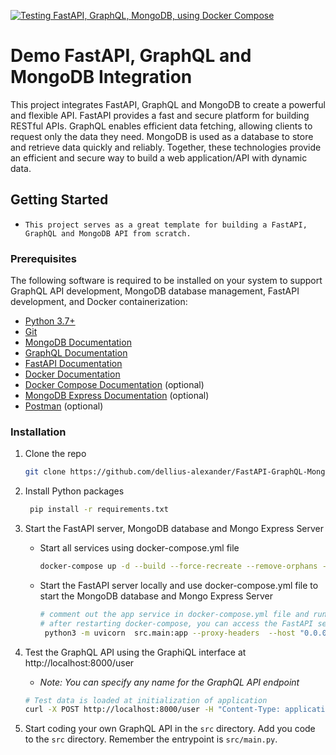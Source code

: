 [![Testing FastAPI, GraphQL, MongoDB, using Docker Compose](https://github.com/dellius-alexander/FastAPI-GraphQL-MongoDB-Demo/actions/workflows/api-tests.yml/badge.svg)](https://github.com/dellius-alexander/FastAPI-GraphQL-MongoDB-Demo/actions/workflows/api-tests.yml)

# Demo FastAPI, GraphQL and MongoDB Integration

This project integrates FastAPI, GraphQL and MongoDB to create a powerful and flexible API. 
FastAPI provides a fast and secure platform for building RESTful APIs. GraphQL enables 
efficient data fetching, allowing clients to request only the data they need. MongoDB is 
used as a database to store and retrieve data quickly and reliably. Together, these 
technologies provide an efficient and secure way to build a web application/API with dynamic data.

## Getting Started

- `This project serves as a great template for building a FastAPI, GraphQL and MongoDB API from scratch.`

### Prerequisites

The following software is required to be installed on your system to support GraphQL API development, 
MongoDB database management, FastAPI development, and Docker containerization:

- [Python 3.7+](https://www.python.org/downloads/)
- [Git](https://git-scm.com/downloads)
- [MongoDB Documentation](https://docs.mongodb.com/)
- [GraphQL Documentation](https://graphql.org/learn/)
- [FastAPI Documentation](https://fastapi.tiangolo.com/)
- [Docker Documentation](https://docs.docker.com/) 
- [Docker Compose Documentation](https://docs.docker.com/compose/) (optional)
- [MongoDB Express Documentation](https://github.com/mongo-express/mongo-express) (optional)
- [Postman](https://www.postman.com/downloads/) (optional)


### Installation

1. Clone the repo
   ```sh
   git clone https://github.com/dellius-alexander/FastAPI-GraphQL-MongoDB-Demo.git
   ```
2. Install Python packages
   ```sh
    pip install -r requirements.txt
    ```
3. Start the FastAPI server, MongoDB database and Mongo Express Server
   - Start all services using docker-compose.yml file
      ```sh
      docker-compose up -d --build --force-recreate --remove-orphans --renew-anon-volumes
      ```
   - Start the FastAPI server locally and use docker-compose.yml file to start the MongoDB database and Mongo Express Server
      ```sh
      # comment out the app service in docker-compose.yml file and run the below command
      # after restarting docker-compose, you can access the FastAPI server locally at http://localhost:8000
       python3 -m uvicorn  src.main:app --proxy-headers  --host "0.0.0.0" --port 8000 --reload
      ```
4. Test the GraphQL API using the GraphiQL interface at http://localhost:8000/user
   - *Note: You can specify any name for the GraphQL API endpoint*

   ```sh
   # Test data is loaded at initialization of application
   curl -X POST http://localhost:8000/user -H "Content-Type: application/json" -d '{"query": { search(email: "brian@example.com") { name, email, age, roles, password, lastUpdated } }}'
   ```
5. Start coding your own GraphQL API in the `src` directory. Add you code to the `src` directory. Remember the entrypoint is `src/main.py`.

